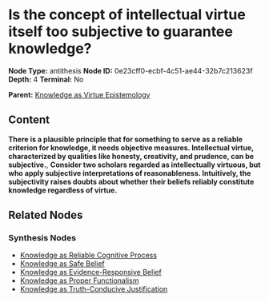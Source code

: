 # Is the concept of intellectual virtue itself too subjective to guarantee knowledge?

**Node Type:** antithesis
**Node ID:** 0e23cff0-ecbf-4c51-ae44-32b7c213623f
**Depth:** 4
**Terminal:** No

**Parent:** [Knowledge as Virtue Epistemology](knowledge-as-virtue-epistemology-synthesis-c1141538-2203-4c37-b894-d418f3e6d1ac.md)

## Content

**There is a plausible principle that for something to serve as a reliable criterion for knowledge, it needs objective measures. Intellectual virtue, characterized by qualities like honesty, creativity, and prudence, can be subjective.**, **Consider two scholars regarded as intellectually virtuous, but who apply subjective interpretations of reasonableness. Intuitively, the subjectivity raises doubts about whether their beliefs reliably constitute knowledge regardless of virtue.**

## Related Nodes

### Synthesis Nodes

- [Knowledge as Reliable Cognitive Process](knowledge-as-reliable-cognitive-process-synthesis-9b7b2f82-f8f0-4d69-a220-b5332bb60af1.md)
- [Knowledge as Safe Belief](knowledge-as-safe-belief-synthesis-f9984571-deda-4fcf-9b58-cd8afe31f68a.md)
- [Knowledge as Evidence-Responsive Belief](knowledge-as-evidence-responsive-belief-synthesis-6850325a-cdaa-43f3-ba54-ba652635716c.md)
- [Knowledge as Proper Functionalism](knowledge-as-proper-functionalism-synthesis-74c55d1f-957c-40b2-af66-645914127c87.md)
- [Knowledge as Truth-Conducive Justification](knowledge-as-truth-conducive-justification-synthesis-c7a1c03b-cd24-4138-990c-09adcffbc764.md)
